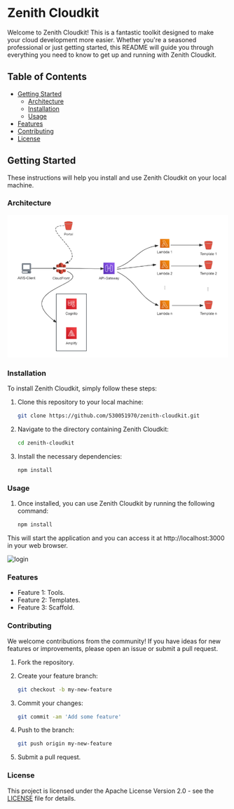 # Zenith Cloudkit

Welcome to Zenith Cloudkit! This is a fantastic toolkit designed to make your cloud development more easier. Whether you're a seasoned professional or just getting started, this README will guide you through everything you need to know to get up and running with Zenith Cloudkit.

## Table of Contents

- [Getting Started](#getting-started)
  - [Architecture](#architecture)
  - [Installation](#installation)
  - [Usage](#usage)
- [Features](#features)
- [Contributing](#contributing)
- [License](#license)

## Getting Started

These instructions will help you install and use Zenith Cloudkit on your local machine.

### Architecture

![architecture](/source/app/public/imgs/architecture.png)

### Installation

To install Zenith Cloudkit, simply follow these steps:

1. Clone this repository to your local machine:

   ```bash
   git clone https://github.com/530051970/zenith-cloudkit.git

2. Navigate to the directory containing Zenith Cloudkit:

   ```bash
   cd zenith-cloudkit

3. Install the necessary dependencies:

   ```bash
   npm install

### Usage

1. Once installed, you can use Zenith Cloudkit by running the following command:

   ```bash
   npm install

This will start the application and you can access it at http://localhost:3000 in your web browser.

![login](/source/app/public/imgs/login.png)

### Features
- Feature 1: Tools.
- Feature 2: Templates.
- Feature 3: Scaffold.

### Contributing
We welcome contributions from the community! If you have ideas for new features or improvements, please open an issue or submit a pull request.

1. Fork the repository.
2. Create your feature branch: 

   ```bash
   git checkout -b my-new-feature

3. Commit your changes:

   ```bash
   git commit -am 'Add some feature'

4. Push to the branch:

   ```bash
   git push origin my-new-feature

5. Submit a pull request.

### License
This project is licensed under the Apache License Version 2.0 - see the [LICENSE](http://www.apache.org/licenses/) file for details.